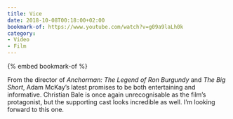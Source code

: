 ```yaml
---
title: Vice
date: 2018-10-08T00:18:00+02:00
bookmark-of: https://www.youtube.com/watch?v=g09a9laLh0k
category:
- Video
- Film
---
```

{% embed bookmark-of %}

From the director of <cite>Anchorman: The Legend of Ron Burgundy</cite> and <cite>The Big Short</cite>, Adam McKay’s latest promises to be both entertaining and informative. Christian Bale is once again unrecognisable as the film’s protagonist, but the supporting cast looks incredible as well. I’m looking forward to this one.
